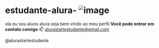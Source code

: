# estudante-alura- ![image](https://github.com/user-attachments/assets/aaff0e33-25d6-42ea-98d0-ab1f67e53241)
ola eu sou aluno alura seja bem vindo ao meu perfil
**Você pode entrar em contato comigo** 📫
alurastartestudante@email.com

@alurastartestudante


